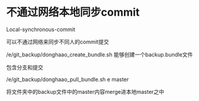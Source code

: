 # 不通过网络本地同步commit
Local-synchronous-commit

可以不通过网络来同步不同人的commit提交

/e/git_backup/donghaao_create_bundle.sh 能够创建一个backup.bundle文件

包含分支和提交

 /e/git_backup/donghaao_pull_bundle.sh e master

 将文件夹中的backup文件中的master内容merge进本地master之中
